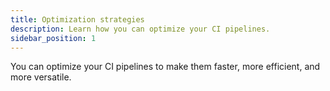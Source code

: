 ```yaml
---
title: Optimization strategies
description: Learn how you can optimize your CI pipelines.
sidebar_position: 1
---
```


You can optimize your CI pipelines to make them faster, more efficient, and more versatile.

